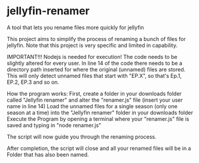 # jellyfin-renamer
A tool that lets you rename files more quickly for jellyfin


This project aims to simplify the process of renaming a bunch of files for jellyfin. 
Note that this project is very specific and limited in capability. 

IMPORTANT!!!
Nodejs is needed for execution!
The code needs to be slightly altered for every user. In line 14 of the code there needs to be a directory path inserted for where the original (unnamed) files are stored.
This will only detect unnamed files that start with "EP.X", so that's Ep.1, EP.2, EP.3 and so on. 


How the program works:
First, create a folder in your downloads folder called "Jellyfin renamer" and alter the "renamer.js" file (insert your user name in line 14)
Load the unnamed files for a single season (only one season at a time) into the "Jellyfin renamer" folder in your downloads folder
Execute the Program by opening a terminal where your "renamer.js" file is saved and typing in "node renamer.js"

The script will now guide you through the renaming process.

After completion, the script will close and all your renamed files will be in a Folder that has also been named.
